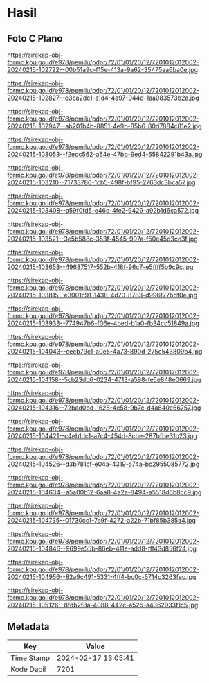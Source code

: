 # Hasil

## Foto C Plano

https://sirekap-obj-formc.kpu.go.id/e978/pemilu/pdpr/72/01/01/20/12/7201012012002-20240215-102722--00b51a9c-f15e-413a-9a62-35475aa6ba0e.jpg

https://sirekap-obj-formc.kpu.go.id/e978/pemilu/pdpr/72/01/01/20/12/7201012012002-20240215-102827--e3ca2dc1-a1d4-4a97-944d-1aa083573b2a.jpg

https://sirekap-obj-formc.kpu.go.id/e978/pemilu/pdpr/72/01/01/20/12/7201012012002-20240215-102947--ab201b4b-8851-4e9b-85b6-80d7884c81e2.jpg

https://sirekap-obj-formc.kpu.go.id/e978/pemilu/pdpr/72/01/01/20/12/7201012012002-20240215-103053--f2edc562-a54e-47bb-9ed4-65842291b43a.jpg

https://sirekap-obj-formc.kpu.go.id/e978/pemilu/pdpr/72/01/01/20/12/7201012012002-20240215-103210--71733786-1cb5-498f-bf95-2763dc3bca57.jpg

https://sirekap-obj-formc.kpu.go.id/e978/pemilu/pdpr/72/01/01/20/12/7201012012002-20240215-103408--a59f0fd5-e46c-4fe2-9429-a92b1d6ca572.jpg

https://sirekap-obj-formc.kpu.go.id/e978/pemilu/pdpr/72/01/01/20/12/7201012012002-20240215-103521--3e5b588c-353f-4545-997a-f50e45d3ce3f.jpg

https://sirekap-obj-formc.kpu.go.id/e978/pemilu/pdpr/72/01/01/20/12/7201012012002-20240215-103658--49687517-552b-418f-96c7-e5ffff5b9c9c.jpg

https://sirekap-obj-formc.kpu.go.id/e978/pemilu/pdpr/72/01/01/20/12/7201012012002-20240215-103815--e3001c91-1438-4d70-8783-d996f77bdf0e.jpg

https://sirekap-obj-formc.kpu.go.id/e978/pemilu/pdpr/72/01/01/20/12/7201012012002-20240215-103933--774947b6-f06e-4bed-b1a0-fb34cc51849a.jpg

https://sirekap-obj-formc.kpu.go.id/e978/pemilu/pdpr/72/01/01/20/12/7201012012002-20240215-104043--cecb79c1-a0e5-4a73-890d-275c543809b4.jpg

https://sirekap-obj-formc.kpu.go.id/e978/pemilu/pdpr/72/01/01/20/12/7201012012002-20240215-104158--5cb23db6-0234-4713-a598-fe5e848e0669.jpg

https://sirekap-obj-formc.kpu.go.id/e978/pemilu/pdpr/72/01/01/20/12/7201012012002-20240215-104316--72bad0bd-1628-4c58-9b7c-d4a640e66757.jpg

https://sirekap-obj-formc.kpu.go.id/e978/pemilu/pdpr/72/01/01/20/12/7201012012002-20240215-104421--c4eb1dc1-a7c4-454d-8cbe-287bfbe31b23.jpg

https://sirekap-obj-formc.kpu.go.id/e978/pemilu/pdpr/72/01/01/20/12/7201012012002-20240215-104526--d3b781cf-e04a-4319-a74a-bc2955085772.jpg

https://sirekap-obj-formc.kpu.go.id/e978/pemilu/pdpr/72/01/01/20/12/7201012012002-20240215-104634--a5a00b12-6aa8-4a2a-8494-a5518d6b8cc9.jpg

https://sirekap-obj-formc.kpu.go.id/e978/pemilu/pdpr/72/01/01/20/12/7201012012002-20240215-104735--01730cc1-7e9f-4272-a22b-71bf85b385a4.jpg

https://sirekap-obj-formc.kpu.go.id/e978/pemilu/pdpr/72/01/01/20/12/7201012012002-20240215-104846--9699e55b-86eb-411e-add8-fff43d856f24.jpg

https://sirekap-obj-formc.kpu.go.id/e978/pemilu/pdpr/72/01/01/20/12/7201012012002-20240215-104956--82a9c491-5331-4ff4-bc0c-5714c3263fec.jpg

https://sirekap-obj-formc.kpu.go.id/e978/pemilu/pdpr/72/01/01/20/12/7201012012002-20240215-105126--8fdb2f8a-4088-442c-a526-a4362933f1c5.jpg


## Metadata

| Key        | Value               |
| ---------- | ------------------- |
| Time Stamp | 2024-02-17 13:05:41 |
| Kode Dapil | 7201                |



